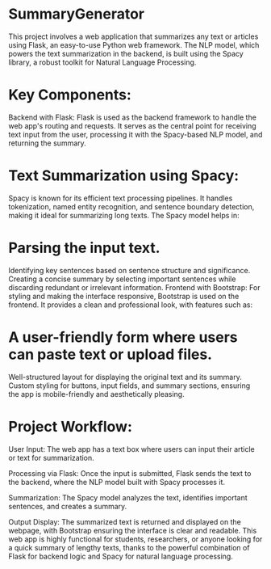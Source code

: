 # SummaryGenerator
This project involves a web application that summarizes any text or articles using Flask, an easy-to-use Python web framework. The NLP model, which powers the text summarization in the backend, is built using the Spacy library, a robust toolkit for Natural Language Processing.
# Key Components:
Backend with Flask: Flask is used as the backend framework to handle the web app's routing and requests. It serves as the central point for receiving text input from the user, processing it with the Spacy-based NLP model, and returning the summary.

# Text Summarization using Spacy: 
Spacy is known for its efficient text processing pipelines. It handles tokenization, named entity recognition, and sentence boundary detection, making it ideal for summarizing long texts. The Spacy model helps in:

# Parsing the input text.
Identifying key sentences based on sentence structure and significance.
Creating a concise summary by selecting important sentences while discarding redundant or irrelevant information.
Frontend with Bootstrap: For styling and making the interface responsive, Bootstrap is used on the frontend. It provides a clean and professional look, with features such as:

# A user-friendly form where users can paste text or upload files.
Well-structured layout for displaying the original text and its summary.
Custom styling for buttons, input fields, and summary sections, ensuring the app is mobile-friendly and aesthetically pleasing.

# Project Workflow:
User Input: The web app has a text box where users can input their article or text for summarization.

Processing via Flask: Once the input is submitted, Flask sends the text to the backend, where the NLP model built with Spacy processes it.

Summarization: The Spacy model analyzes the text, identifies important sentences, and creates a summary.

Output Display: The summarized text is returned and displayed on the webpage, with Bootstrap ensuring the interface is clear and readable.
This web app is highly functional for students, researchers, or anyone looking for a quick summary of lengthy texts, thanks to the powerful combination of Flask for backend logic and Spacy for natural language processing.
